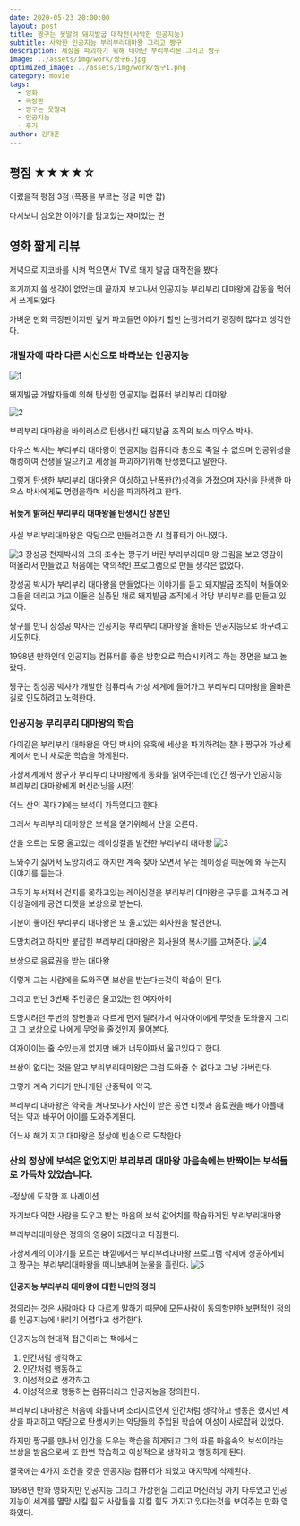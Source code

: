 ```yaml
---
date: 2020-05-23 20:00:00
layout: post
title: 짱구는 못말려 돼지발굽 대작전(사악한 인공지능)
subtitle: 사악한 인공지능 부리부리대마왕 그리고 짱구
description: 세상을 파괴하기 위해 태어난 부리부리몬 그리고 짱구 
image: ../assets/img/work/짱구6.jpg
optimized_image: ../assets/img/work/짱구1.png
category: movie
tags:
  - 영화
  - 극장판
  - 짱구는 못말려
  - 인공지능
  - 후기
author: 김대훈
---
```


## 평점 ★★★★☆ 

어렸을적 평점 3점 (폭풍을 부르는 정글 미만 잡)

다시보니 심오한 이야기를 담고있는 재미있는 편

## 영화 짧게 리뷰

저녁으로 지코바를 시켜 먹으면서 TV로 돼지 발굽 대작전을 봤다.

후기까지 쓸 생각이 없었는데 끝까지 보고나서 인공지능 부리부리 대마왕에 감동을 먹어서 쓰게되었다.

가벼운 만화 극장판이지만 깊게 파고들면 이야기 할만 논쟁거리가 굉장히 많다고 생각한다. 

### 개발자에 따라 다른 시선으로 바라보는 인공지능

![1](../assets/img/work/짱구6.jpg)

돼지발굽 개발자들에 의해 탄생한 인공지능 컴퓨터 부리부리 대마왕.

![2](../assets/img/work/짱구2.jpg)

부리부리 대마왕을 바이러스로 탄생시킨 돼지발굽 조직의 보스 마우스 박사.

마우스 박사는 부리부리 대마왕이 인공지능 컴퓨터라 총으로 죽일 수 없으며
인공위성을 해킹하여 전쟁을 일으키고 세상을 파괴하기위해 탄생했다고 말한다.

그렇게 탄생한 부리부리 대마왕은 이상하고 난폭한(?)성격을 가졌으며 자신을 탄생한
마우스 박사에게도 명령을하며 세상을 파괴하려고 한다.

#### 뒤늦게 밝혀진 부리부리 대마왕을 탄생시킨 장본인

사실 부리부리대마왕은 악당으로 만들려고한 AI 컴퓨터가 아니였다.

![3](../assets/img/work/짱구3.jpg)
장성공 천재박사와 그의 조수는 짱구가 버린 부리부리대마왕 그림을 보고 영감이 떠올라서
만들었고 처음에는 악의적인 프로그램으로 만들 생각은 없었다.

장성공 박사가 부리부리 대마왕을 만들었다는 이야기를 듣고 돼지발굽 조직이
쳐들어와 그들을 데리고 가고 이둘은 실종된 채로 돼지발굽 조직에서 악당 부리부리를 만들고 있었다.

짱구를 만나 장성공 박사는 인공지능 부리부리 대마왕을 올바른 인공지능으로 바꾸려고 시도한다.

1998년 만화인데 인공지능 컴퓨터를 좋은 방향으로 학습시키려고 하는 장면을 보고 놀랐다.

짱구는 장성공 박사가 개발한 컴퓨터속 가상 세계에 들어가고 부리부리 대마왕을 올바른
길로 인도하려고 노력한다.

### 인공지능 부리부리 대마왕의 학습 

아이같은 부리부리 대마왕은 악당 박사의 유혹에 세상을 파괴하려는 찰나 짱구와 가상세계에서 만나 새로운 학습을 하게된다.

가상세계에서 짱구가 부리부리 대마왕에게 동화를 읽어주는데  (인간 짱구가 인공지능 부리부리 대마왕에게 머신러닝을 시전)

어느 산의 꼭대기에는 보석이 가득있다고 한다.

그래서 부리부리 대마왕은 보석을 얻기위해서 산을 오른다.

산을 오르는 도중 울고있는 레이싱걸을 발견한 부리부리 대마왕
![3](../assets/img/work/짱구4.jpg)

도와주기 싫어서 도망치려고 하지만 계속 찾아 오면서 우는 레이싱걸 때문에
왜 우는지 이야기를 듣는다.

구두가 부서져서 걷지를 못하고있는 레이싱걸을 부리부리 대마왕은
구두를 고쳐주고 레이싱걸에게 공연 티켓을 보상으로 받는다.

기분이 좋아진 부리부리 대마왕은 또 울고있는 회사원을 발견한다.

도망치려고 하지만 붙잡힌 부리부리 대마왕은 회사원의 복사기를 고쳐준다.
![4](../assets/img/work/짱구5.jpg)

보상으로 음료권을 받는 대마왕

이렇게 그는 사람에을 도와주면 보상을 받는다는것이 학습이 된다.

그리고 만난 3번째 주인공은 울고있는 한 여자아이

도망치려던 두번의 장면들과 다르게 먼저 달려가서 여자아이에게 무엇을 도와줄지 
그리고 그 보상으로 나에게 무엇을 줄것인지 물어본다.

여자아이는 줄 수있는게 없지만 배가 너무아파서 울고있다고 한다.

보상이 없다는 것을 알고 부리부리대마왕은 그럼 도와줄 수 없다고 그냥 가버린다.

그렇게 계속 가다가 만나게된 산중턱에 약국.

부리부리 대마왕은 약국을 쳐다보다가 자신이 받은 공연 티켓과 음료권을
배가 아플때 먹는 약과 바꾸어 아이를 도와주게된다.

어느새 해가 지고 대마왕은 정상에 빈손으로 도착한다.

### 산의 정상에 보석은 없었지만 부리부리 대마왕 마음속에는 반짝이는 보석들로 가득차 있었습니다.
-정상에 도착한 후 나레이션 

자기보다 약한 사람을 도우고 받는 마음의 보석 값어치를 학습하게된 부리부리대마왕

부리부리대마왕은 정의의 영웅이 되겠다고 다짐한다.

가상세계의 이야기를 모르는 바깥에서는 부리부리대마왕 프로그램 삭제에 성공하게되고
짱구는 부리부리대마왕을 떠나보내며 눈물을 흘린다.
![5](../assets/img/work/짱구1.png)


#### 인공지능 부리부리 대마왕에 대한 나만의 정리

정의라는 것은 사람마다 다 다르게 말하기 때문에 모든사람이 동의할만한 보편적인 정의를 인공지능에 내리기 어렵다고 생각한다.

인공지능의 현대적 접근이라는 책에서는
1. 인간처럼 생각하고 
2. 인간처럼 행동하고 
3. 이성적으로 생각하고
4. 이성적으로 행동하는 
컴퓨터라고 인공지능을 정의한다.

부리부리 대마왕은 처음에 화를내며 소리지르면서 인간처럼 생각하고 행동은 했지만 
세상을 파괴하고 악당으로 탄생시키는 악당들의 주입된 학습에 이성이 사로잡혀 있었다.

하지만 짱구를 만나서 인간을 도우는 학습을 하게되고 그의 따른 마음속의 보석이라는 보상을 받음으로써
또 한번 학습하고 이성적으로 생각하고 행동하게 된다.

결국에는 4가지 조건을 갖춘 인공지능 컴퓨터가 되었고 마지막에 삭제된다.

1998년 만화 영화지만 인공지능 그리고 가상현실 그리고 머신러닝 까지 다루었고
인공지능이 세계를 멸망 시킬 힘도 사람들을 지킬 힘도 가지고 있다는것을 보여주는 만화 영화였다.






